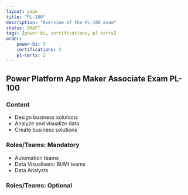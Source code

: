 ```yaml
---
layout: page
title: "PL-100"
description: "Overview of the PL-100 exam"
status: DRAFT
tags: [power-bi, certifications, pl-certs]
order: 
    power-bi: 3
    certifications: 3
    pl-certs: 2
---
```

## Power Platform App Maker Associate Exam PL-100  
  
### Content  
  
- Design business solutions
- Analyze and visualize data
- Create business solutions  
  
### Roles/Teams: Mandatory  
  
- Automation teams
- Data Visualisers: BI/MI teams
- Data Analysts  
  
### Roles/Teams: Optional  
  
